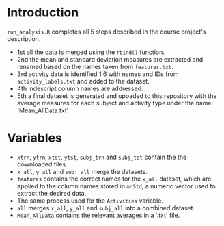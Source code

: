 # Introduction

 `run_analysis.R` completes all 5 steps described in the course project's description.

* 1st all the data is merged using the `rbind()` function. 
* 2nd the mean and standard deviation measures are extracted and renamed based on the names taken from `features.txt`.
* 3rd activity data is identified 1:6 with names and IDs from `activity_labels.txt` and added to the dataset.
* 4th indescript column names are addressed.
* 5th a final dataset is generated and upoaded to this repository with the average measures for each subject and activity type under the name: 'Mean_AllData.txt'

# Variables

* `xtrn`, `ytrn`, `xtst`, `ytst`, `subj_trn` and `subj_tst` contain the the downloaded files.
* `x_all`, `y_all` and `subj_all` merge the datasets.
* `features` contains the correct names for the `x_all` dataset, which are applied to the column names stored in `mnStd`, a numeric vector used to extract the desired data.
* The same process used for the `Activities` variable.
* `all` merges `x_all`, `y_all` and `subj_all` into a combined dataset.
* `Mean_AllData` contains the relevant averages in a '.txt' file.
